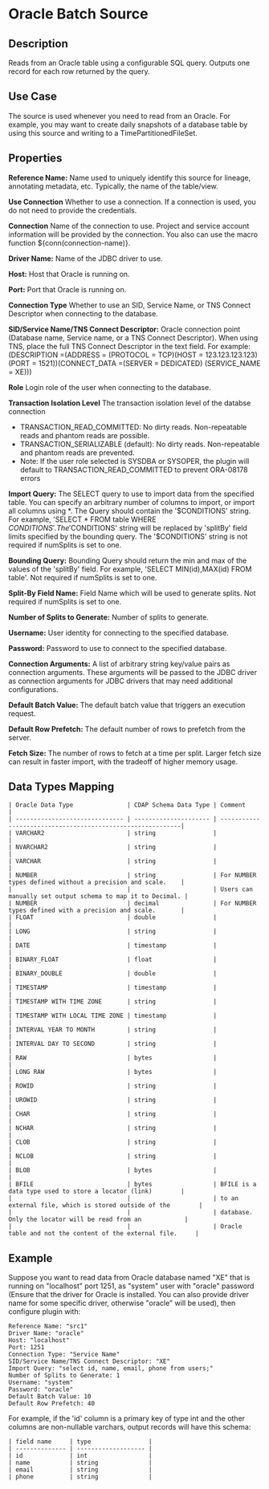 # Oracle Batch Source


Description
-----------
Reads from an Oracle table using a configurable SQL query.
Outputs one record for each row returned by the query.


Use Case
--------
The source is used whenever you need to read from an Oracle. For example, you may want
to create daily snapshots of a database table by using this source and writing to
a TimePartitionedFileSet.


Properties
----------
**Reference Name:** Name used to uniquely identify this source for lineage, annotating metadata, etc.
Typically, the name of the table/view.

**Use Connection** Whether to use a connection. If a connection is used, you do not need to provide the credentials.

**Connection** Name of the connection to use. Project and service account information will be provided by the connection.
You also can use the macro function ${conn(connection-name)}.

**Driver Name:** Name of the JDBC driver to use.

**Host:** Host that Oracle is running on.

**Port:** Port that Oracle is running on.

**Connection Type** Whether to use an SID, Service Name, or TNS Connect Descriptor when connecting to the database.

**SID/Service Name/TNS Connect Descriptor:** Oracle connection point (Database name, Service name, or a TNS Connect Descriptor). When using TNS, place
the full TNS Connect Descriptor in the text field. For example:
(DESCRIPTION =(ADDRESS = (PROTOCOL = TCP)(HOST = 123.123.123.123)(PORT = 1521))(CONNECT_DATA =(SERVER = DEDICATED)
(SERVICE_NAME = XE)))

**Role** Login role of the user when connecting to the database.

**Transaction Isolation Level** The transaction isolation level of the databse connection
- TRANSACTION_READ_COMMITTED: No dirty reads. Non-repeatable reads and phantom reads are possible.
- TRANSACTION_SERIALIZABLE (default): No dirty reads. Non-repeatable and phantom reads are prevented.
- Note: If the user role selected is SYSDBA or SYSOPER, the plugin will default to TRANSACTION_READ_COMMITTED to prevent ORA-08178 errors

**Import Query:** The SELECT query to use to import data from the specified table.
You can specify an arbitrary number of columns to import, or import all columns using \*. The Query should
contain the '$CONDITIONS' string. For example, 'SELECT * FROM table WHERE $CONDITIONS'.
The '$CONDITIONS' string will be replaced by 'splitBy' field limits specified by the bounding query.
The '$CONDITIONS' string is not required if numSplits is set to one.

**Bounding Query:** Bounding Query should return the min and max of the values of the 'splitBy' field.
For example, 'SELECT MIN(id),MAX(id) FROM table'. Not required if numSplits is set to one.

**Split-By Field Name:** Field Name which will be used to generate splits. Not required if numSplits is set to one.

**Number of Splits to Generate:** Number of splits to generate.

**Username:** User identity for connecting to the specified database.

**Password:** Password to use to connect to the specified database.

**Connection Arguments:** A list of arbitrary string key/value pairs as connection arguments. These arguments
will be passed to the JDBC driver as connection arguments for JDBC drivers that may need additional configurations.

**Default Batch Value:** The default batch value that triggers an execution request.

**Default Row Prefetch:** The default number of rows to prefetch from the server.

**Fetch Size:** The number of rows to fetch at a time per split. Larger fetch size can result in faster import,
with the tradeoff of higher memory usage.

Data Types Mapping
----------

    | Oracle Data Type               | CDAP Schema Data Type | Comment                                                    |
    | ------------------------------ | --------------------- | -----------------------------------------------------------|
    | VARCHAR2                       | string                |                                                            |
    | NVARCHAR2                      | string                |                                                            |
    | VARCHAR                        | string                |                                                            |
    | NUMBER                         | string                | For NUMBER types defined without a precision and scale.    |
    |                                |                       | Users can manually set output schema to map it to Decimal. |
    | NUMBER                         | decimal               | For NUMBER types defined with a precision and scale.       |
    | FLOAT                          | double                |                                                            |
    | LONG                           | string                |                                                            |
    | DATE                           | timestamp             |                                                            |
    | BINARY_FLOAT                   | float                 |                                                            |
    | BINARY_DOUBLE                  | double                |                                                            |
    | TIMESTAMP                      | timestamp             |                                                            |
    | TIMESTAMP WITH TIME ZONE       | string                |                                                            |
    | TIMESTAMP WITH LOCAL TIME ZONE | timestamp             |                                                            |
    | INTERVAL YEAR TO MONTH         | string                |                                                            |
    | INTERVAL DAY TO SECOND         | string                |                                                            |
    | RAW                            | bytes                 |                                                            |
    | LONG RAW                       | bytes                 |                                                            |
    | ROWID                          | string                |                                                            |
    | UROWID                         | string                |                                                            |
    | CHAR                           | string                |                                                            |
    | NCHAR                          | string                |                                                            |
    | CLOB                           | string                |                                                            |
    | NCLOB                          | string                |                                                            |
    | BLOB                           | bytes                 |                                                            |
    | BFILE                          | bytes                 | BFILE is a data type used to store a locator (link)        |
    |                                |                       | to an external file, which is stored outside of the        |
    |                                |                       | database. Only the locator will be read from an            |
    |                                |                       | Oracle table and not the content of the external file.     |


Example
------
Suppose you want to read data from Oracle database named "XE" that is running on "localhost" port 1251,
as "system" user with "oracle" password (Ensure that the driver for Oracle is installed. You can also provide 
driver name for some specific driver, otherwise "oracle" will be used), then configure plugin with: 


```
Reference Name: "src1"
Driver Name: "oracle"
Host: "localhost"
Port: 1251
Connection Type: "Service Name"
SID/Service Name/TNS Connect Descriptor: "XE"
Import Query: "select id, name, email, phone from users;"
Number of Splits to Generate: 1
Username: "system"
Password: "oracle"
Default Batch Value: 10
Default Row Prefetch: 40
```  

For example, if the 'id' column is a primary key of type int and the other columns are
non-nullable varchars, output records will have this schema:

    | field name     | type                |
    | -------------- | ------------------- |
    | id             | int                 |
    | name           | string              |
    | email          | string              |
    | phone          | string              |
